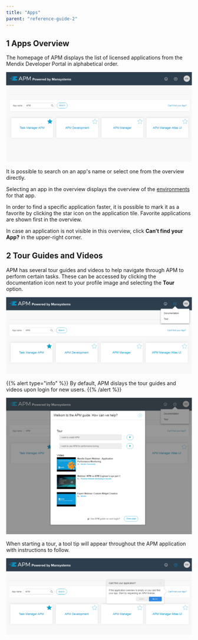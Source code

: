 ```yaml
---
title: "Apps"
parent: "reference-guide-2"
---
```


## 1 Apps Overview

The homepage of APM displays the list of licensed applications from the Mendix Developer Portal in alphabetical order.

![](attachments/ProjectsDashboard.png)

It is possible to search on an app's name or select one from the overview directly.

Selecting an app in the overview displays the overview of the [environments](environments) for that app.

In order to find a specific application faster, it is possible to mark it as a favorite by clicking the star icon on the application tile. Favorite applications are shown first in the overview.

In case an application is not visible in this overview, click **Can’t find your App?** in the upper-right corner.

## 2 Tour Guides and Videos

APM has several tour guides and videos to help navigate through APM to perform certain tasks. These can be accessed by clicking the documentation icon next to your profile image and selecting the **Tour** option.

![](attachments/Documentation.png)

{{% alert type="info" %}}
By default, APM dislays the tour guides and videos upon login for new users.
{{% /alert %}}

![](attachments/Tour.png)

When starting a tour, a tool tip will appear throughout the APM application with instructions to follow.

![](attachments/TourStep.png)
